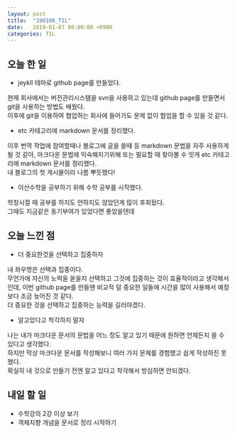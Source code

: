 ```yaml
---
layout: post
title:  "190106_TIL"
date:   2019-01-07 00:00:00 +0900
categories: TIL
---
```


## 오늘 한 일

* jeykll 테마로 github page를 만들었다.

현재 회사에서는 버전관리시스템을 svn을 사용하고 있는데 github page를 만들면서 git을 사용하는 방법도 배웠다.  
이후에 git을 이용하여 협업하는 회사에 들어가도 문제 없이 협업을 할 수 있을 것 같다.


* etc 카테고리에 markdown 문서를 정리했다.

이후 번역 작업에 참여할때나 블로그에 글을 쓸때 등 markdown 문법을 자주 사용하게 될 것 같아, 마크다운 문법에 익숙해지기위해 또는 필요할 때 찾아볼 수 잇게 etc 카테고리에 markdown 문서를 정리했다.  
내 블로그의 첫 게시물이라 나름 뿌듯했다!


* 이산수학을 공부하기 위해 수학 공부를 시작했다.

학창시절 때 공부를 하지도 안하지도 않았던게 많이 후회됬다.  
그때도 지금같은 동기부여가 있었다면 좋았을텐데


## 오늘 느낀 점

* 더 중요한것을 선택하고 집중하자

내 좌우명은 선택과 집중이다.  
무언가에 자신의 노력을 쏟을지 선택하고 그것에 집중하는 것이 효율적이라고 생각해서인데, 이번 github page를 만들땐 비교적 덜 중요한 일들에 시간을 많이 사용해서 예정보다 조금 늦어진 것 같다.  
더 중요한 것을 선택하고 집중하는 능력을 길러야겠다.


* 알고있다고 착각하지 말자

나는 내가 마크다운 문서의 문법을 어느 정도 알고 있기 때문에 원하면 언제든지 쓸 수 있다고 생각했다.  
하지만 막상 마크다운 문서를 작성해보니 여러 가지 문제를 경험했고 쉽게 작성하진 못했다.  
확실히 내 것으로 만들기 전엔 알고 있다고 착각해서 방심하면 안되겠다.


## 내일 할 일

* 수학강의 2강 이상 보기
* 객체지향 개념을 문서로 정리 시작하기

